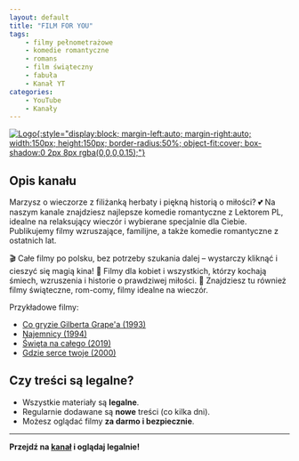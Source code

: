 ```yaml
---
layout: default
title: "FILM FOR YOU"
tags: 
    - filmy pełnometrażowe
    - komedie romantyczne
    - romans
    - film świąteczny
    - fabuła
    - Kanał YT
categories:
    - YouTube
    - Kanały
---
```

[![Logo](https://yt3.googleusercontent.com/pGV_fQifBNESJrOHTHVd4VG5jfVXDSSi_2zYj9Li_2GW5-1qeCZpuvsVV1pgseq0Ap-lYmv1Xw=s160-c-k-c0x00ffffff-no-rj){:style="display:block; margin-left:auto; margin-right:auto; width:150px; height:150px; border-radius:50%; object-fit:cover; box-shadow:0 2px 8px rgba(0,0,0,0.15);"}](https://www.youtube.com/@FILMFORYOU)

## Opis kanału

Marzysz o wieczorze z filiżanką herbaty i piękną historią o miłości? 💕 Na naszym kanale znajdziesz najlepsze komedie romantyczne z Lektorem PL, idealne na relaksujący wieczór i wybierane specjalnie dla Ciebie. Publikujemy filmy wzruszające, familijne, a także komedie romantyczne z ostatnich lat.

🎬 Całe filmy po polsku, bez potrzeby szukania dalej – wystarczy kliknąć i cieszyć się magią kina!
💑 Filmy dla kobiet i wszystkich, którzy kochają śmiech, wzruszenia i historie o prawdziwej miłości.
🌟 Znajdziesz tu również filmy świąteczne, rom-comy, filmy idealne na wieczór.

Przykładowe filmy:
- [Co gryzie Gilberta Grape'a (1993)](https://www.youtube.com/watch?v=fgCoboaFJIc)
- [Najemnicy (1994)](https://www.youtube.com/watch?v=26A-2KSD20c)
- [Święta na całego (2019)](https://www.youtube.com/watch?v=1reuUn1WXpQ)
- [Gdzie serce twoje (2000)](https://www.youtube.com/watch?v=sJ_iO38vB4o)

## Czy treści są legalne?

- Wszystkie materiały są **legalne**.
- Regularnie dodawane są **nowe** treści (co kilka dni).
- Możesz oglądać filmy **za darmo i bezpiecznie**.

---

**Przejdź na [kanał](https://www.youtube.com/@FILMFORYOU) i oglądaj legalnie!**
